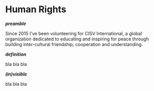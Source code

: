 
# Human Rights

***preamble***

Since 2015 I've been volunteering for CISV International, a global organization dedicated to educating and inspiring for peace through building inter-cultural friendship, cooperation and understanding. 

***definition***

bla bla bla

***(in)visible***

bla bla bla
